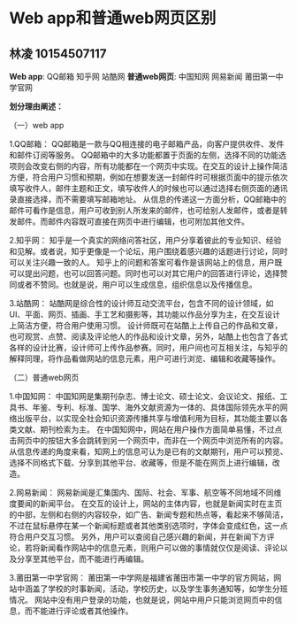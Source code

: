 Web app和普通web网页区别
=======================
林凌 10154507117
------------------------
**Web app**: QQ邮箱 知乎网  站酷网
**普通web网页**: 中国知网 网易新闻 莆田第一中学官网 

**划分理由阐述：**

（一）web app

1.QQ邮箱：
    QQ邮箱是一款与QQ相连接的电子邮箱产品，向客户提供收件、发件和邮件订阅等服务。
    QQ邮箱中的大多功能都置于页面的左侧，选择不同的功能选项则会改变右侧的内容，所有功能都在一个网页中实现。在交互的设计上操作简洁方便，符合用户习惯和预期，例如在想要发送一封邮件时可根据页面中的提示依次填写收件人，邮件主题和正文，填写收件人的时候也可以通过选择右侧页面的通讯录直接选择，而不需要填写邮箱地址。
    从信息的传递这一方面分析，QQ邮箱中的邮件可看作是信息，用户可收到别人所发来的邮件，也可给别人发邮件，或者是转发邮件。而邮件内容既可直接在网页中进行编辑，也可附加其他文件。
  
2.知乎网：
    知乎是一个真实的网络问答社区，用户分享着彼此的专业知识、经验和见解。或者说，知乎更像是一个论坛，用户围绕着感兴趣的话题进行讨论，同时可以关注兴趣一致的人。
   知乎上的问题和答案可看作是该网站上的信息，用户既可以提出问题，也可以回答问题。同时也可以对其它用户的回答进行评论，选择赞同或者不赞同。也就是说，用户可以生成信息，组织信息以及传播信息。
  
3.站酷网：
    站酷网是综合性的设计师互动交流平台，包含不同的设计领域，如UI、平面、网页、插画、手工艺和摄影等，其功能以作品分享为主，在交互设计上简洁方便，符合用户使用习惯。
    设计师既可在站酷上上传自己的作品和文章，也可观赏、点赞、阅读及评论他人的作品和设计文章，另外，站酷上也包含了各式各样的设计比赛，设计师可上传作品参赛。同时，用户间也可互相关注，与知乎的解释同理，将作品看做网站的信息元素，用户可进行浏览、编辑和收藏等操作。

（二）普通web网页

1.中国知网：
    中国知网是集期刊杂志、博士论文、硕士论文、会议论文、报纸、工具书、年鉴、专利、标准、国学、海外文献资源为一体的、具体国际领先水平的网络出版平台，以实现全社会知识资源传播共享与增值利用为目标，其功能主要以各类文献、期刊检索为主。
    在中国知网中，网站在用户操作方面简单易懂，不过点击网页中的按钮大多会跳转到另一个网页中，而非在一个网页中浏览所有的内容。
    从信息传递的角度来看，知网上的信息可认为是已有的文献期刊，用户可以预览、选择不同格式下载、分享到其他平台、收藏等，但是不能在网页上进行编辑，改造。
    
2.网易新闻：
    网易新闻是汇集国内、国际、社会、军事、航空等不同地域不同维度要闻的新闻平台。
    在交互的设计上，网站的主体内容，也就是新闻实时在主页的中部，左侧和右侧的内容较杂，如广告、新闻专题和热点等，看起来不够简洁，不过在鼠标悬停在某一个新闻标题或者其他类别选项时，字体会变成红色，这一点符合用户交互习惯。
    另外，用户可以查阅自己感兴趣的新闻，并在新闻下方评论，若将新闻看作网站中的信息元素，则用户可以做的事情就仅仅是阅读、评论以及分享至其他平台，而不能进行再编辑。
    
3.莆田第一中学官网：
    莆田第一中学网是福建省莆田市第一中学的官方网站，网站中涵盖了学校的时事新闻，活动，学校历史，以及学生事务通知等，如学生分班情况。
    网站中没有用户登录的功能，也就是说，网站中用户只能浏览网页中的信息，而不能进行评论或者其他操作。



